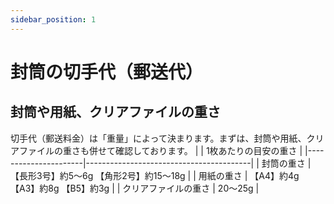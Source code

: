 ```yaml
---
sidebar_position: 1
---
```


# 封筒の切手代（郵送代）

## 封筒や用紙、クリアファイルの重さ
切手代（郵送料金）は「重量」によって決まります。まずは、封筒や用紙、クリアファイルの重さも併せて確認しております。
|                      | 1枚あたりの目安の重さ                   |
|----------------------|-----------------------------------------|
| 封筒の重さ           | 【長形3号】約5～6g 【角形2号】約15～18g |
| 用紙の重さ           | 【A4】約4g 【A3】約8g 【B5】約3g        |
| クリアファイルの重さ | 20～25g                                 |

